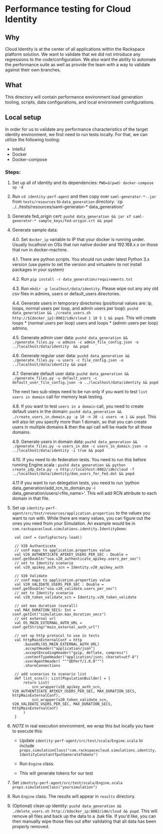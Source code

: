 # Performance testing for Cloud Identity

## Why

Cloud Identity is at the center of all applications within the Rackspace platform solution.  We want to validate that we did not introduce any regressions to the code/configuration.  We also want the ability to automate the performance suite as well as provide the team with a way to validate against their own branches.

## What

This directory will contain performance environment load generation tooling, scripts, data configurations, and local environment configurations.

## Local setup

In order for us to validate any performance characteristics of the target identity environment, we first need to run tests locally.  For that, we can utilize the following tooling:

* IntelliJ
* Docker
* Docker-compose

### Steps:

1. Set up all of identity and its dependencies: `PWD=$(pwd) docker-compose up -d`

2. Run `cd identity-perf-agent` and then copy over `saml-generator-*-.jar` from `tests/resources` to `data_generation` directory: `cp ../../tests/resources/saml-generator-* data_generation/'

3. Generate fed_origin cert: `pushd data_generation && jar xf saml-generator-* sample_keys/fed-origin.crt && popd`

4. Generate sample data:

   4.0. Set `docker_ip` variable to IP that your docker is running under.  Usually localhost on OSs that run native docker and 192.168.x.x on those that run in docker-machine.

   4.1. There are python scripts.  You should run under latest Python 3.x version (use pyenv to set the version and virtualenv to not install packages in your system)

   4.2. Run `pip install -r data_generation/requirements.txt`

   4.3. Run `mkdir -p localhost/data/identity`. Please wipe out any any old csv files in admins, users or default_users directories.

   4.4. Generate users in temporary directories (positional values are: ip, loops, normal users per loop, and admin users per loop): `pushd data_generation && ./create_users.sh http://${docker_ip}:8082/idm/cloud 1 10 5 1 && popd`.  This will create loops * (normal users per loop) users and loops * (admin users per loop) admins.

   4.5. Generate admin user data: `pushd data_generation && ./generate_files.py -u admins -c admin_file_config.json -o ../localhost/data/identity  && popd`

   4.6. Generate regular user data: `pushd data_generation && ./generate_files.py -u users -c file_config.json -o ../localhost/data/identity && popd`

   4.7. Generate default user data: `pushd data_generation && ./generate_files.py -u default_users -c default_user_file_config.json -o ../localhost/data/identity && popd`

   The next two sub-steps need to be run only if you want to test `list users in domain` call for memory leak testing.

   4.8. If you want to test `users in a domain` call, you need to create default users in the domain: `pushd data_generation && ./create_users_in_domain.py -p 10 -n 20 -i users -m 1 && popd`. This will also let you specify more than 1 domain, so that you can create users in multiple domains & then the api call will be made for all those domains.

   4.9. Generate users in domain data: `pushd data_generation && ./generate_files.py -u users_in_dom -c users_in_domain.json -o ../localhost/data/identity -i true && popd`

   4.10. If you need to do federation tests. You need to run this before running Engine.scala : `pushd data_generation && python create_idp_data.py -s http://localhost:8082/idm/cloud -f ../localhost/data/identity/dom_users_for_fed.dat && popd`

   4.11 If you want to run delegation tests, you need to run 'python data_generation/add_rcn_to_domain.py -i data_generation/users/<file_name>'. This will add RCN attribute to each domain in that file.

5. Set up `identity-perf-agent/src/test/resources/application.properties` to the values you want to run with.  While there are many values, you can figure out the ones you need from your Simulation.  An example would be in `com.rackspacecloud.simulations.identity.IdentityDemo`:

        val conf = ConfigFactory.load()

        // V20 Authenticate
        // conf maps to application.properties value
        val V20_AUTHENTICATE_APIKEY_USERS_PER_SEC : Double =  conf.getDouble("soa.v20_authenticate_apikey.users_per_sec")
        // set to Identity scenario
        val v20_apikey_auth_scn = Identity.v20_apikey_auth

        // V20 Validate
        // conf maps to application.properties value
        val V20_VALIDATE_USERS_PER_SEC : Double =  conf.getDouble("soa.v20_validate.users_per_sec")
        // set to Identity scenario
        val v20_token_validate_scn = Identity.v20_token_validate

        // set max duration (overall)
        val MAX_DURATION_SECS: Int = conf.getInt("simulation.max_duration_secs")
        // set external url
        val OS_MAIN_EXTERNAL_AUTH_URL = conf.getString("main_external_auth_url")

        // set up http protocol to use in tests
        val httpMainExternalConf = http
            .baseURL(OS_MAIN_EXTERNAL_AUTH_URL)
            .acceptHeader("application/json")
            .acceptEncodingHeader("gzip, deflate, compress")
            .contentTypeHeader("application/json; charset=utf-8")
            .userAgentHeader( """QEPerf/1.0.0""")
            .shareConnections

        // add scenarios to scenario list
        def list_scns(): List[PopulationBuilder] = {
            return List(
                scn_wrapper(v20_apikey_auth_scn, V20_AUTHENTICATE_APIKEY_USERS_PER_SEC, MAX_DURATION_SECS, httpMainExternalConf),
                scn_wrapper(v20_token_validate_scn, V20_VALIDATE_USERS_PER_SEC, MAX_DURATION_SECS, httpMainExternalConf)
            )
        }

6. *NOTE* in real execution environment, we wrap this but locally you have to execute this:

   * Update `identity-perf-agent/src/test/scala/Engine.scala` to include `props.simulationClass("com.rackspacecloud.simulations.identity.IdentityConstantTputGenerateTokens")`

   * Run `Engine` class.

   * This will generate tokens for our test

7. Set `identity-perf-agent/src/test/scala/Engine.scala` `props.simulationClass("yoursimulation")`

8. Run `Engine` class.  The results will appear in `results` directory.

9. (Optional) clean up identity: `pushd data_generation && ./delete_users.sh http://$docker_ip:8082/idm/cloud && popd`.  This will remove all files and back up the data to a .bak file.  If you'd like, you can then manually wipe those files out after validating that all data has been properly removed.